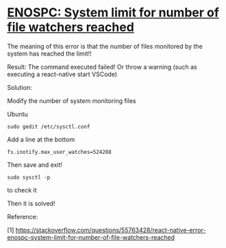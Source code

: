 # [ENOSPC: System limit for number of file watchers reached](https://stackoverflow.com/questions/55763428/react-native-error-enospc-system-limit-for-number-of-file-watchers-reached)

The meaning of this error is that the number of files monitored by the system has reached the limit!!

Result: The command executed failed! Or throw a warning (such as executing a react-native start VSCode)

Solution:

Modify the number of system monitoring files

Ubuntu

```
sudo gedit /etc/sysctl.conf
```

Add a line at the bottom

```
fs.inotify.max_user_watches=524288
```

Then save and exit!

```
sudo sysctl -p
```

to check it

Then it is solved!







Reference:

[1] https://stackoverflow.com/questions/55763428/react-native-error-enospc-system-limit-for-number-of-file-watchers-reached